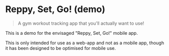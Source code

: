 # Reppy, Set, Go! (demo)

> A gym workout tracking app that you'll actually want to use!

This is a demo for the envisaged "Reppy, Set, Go!" mobile app.

This is only intended for use as a web-app and not as a mobile app, though it has been designed to be optimised for
mobile use.
